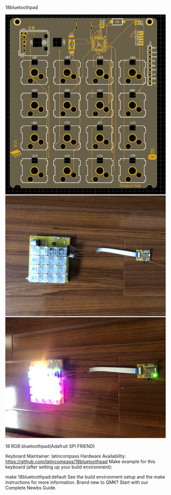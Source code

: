 18bluetoothpad

![18bluetoothpad](https://github.com/latincompass/18bluetoothpad/blob/master/ZZ20200421113009.png)
![18bluetoothpad](https://github.com/latincompass/18bluetoothpad/blob/master/IMG_0116.JPG)
![18bluetoothpad](https://github.com/latincompass/18bluetoothpad/blob/master/IMG_0117.JPG)

18 RGB bluetoothpad(Adafruit SPI FRIEND)

Keyboard Maintainer: latincompass
Hardware Availability: https://github.com/latincompass/18bluetoothpad
Make example for this keyboard (after setting up your build environment):

make 18bluetoothpad:default
See the build environment setup and the make instructions for more information. Brand new to QMK? Start with our Complete Newbs Guide.
